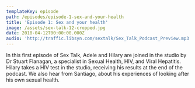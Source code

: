 ```yaml
---
templateKey: episode
path: /episodes/episode-1-sex-and-your-health
title: 'Episode 1: Sex and your health'
image: /assets/sex-talk-12-cropped.jpg
date: 2018-04-12T00:00:00.000Z
audio: 'http://traffic.libsyn.com/sextalk/Sex_Talk_Podcast_Preview.mp3'
---
```

In this first episode of Sex Talk, Adele and Hilary are joined in the studio by Dr Stuart Flanagan, a specialist in Sexual Health, HIV, and Viral Hepatitis. Hilary takes a HIV test in the studio, receiving his results at the end of the podcast. We also hear from Santiago, about his experiences of looking after his own sexual health.
